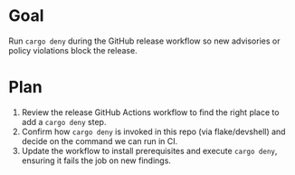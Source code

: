 # Goal
Run `cargo deny` during the GitHub release workflow so new advisories or policy violations block the release.

# Plan
1. Review the release GitHub Actions workflow to find the right place to add a `cargo deny` step.
2. Confirm how `cargo deny` is invoked in this repo (via flake/devshell) and decide on the command we can run in CI.
3. Update the workflow to install prerequisites and execute `cargo deny`, ensuring it fails the job on new findings.
